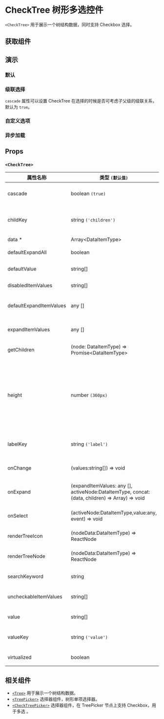 # CheckTree 树形多选控件

`<CheckTree>` 用于展示一个树结构数据，同时支持 Checkbox 选择。

## 获取组件

<!--{include:(components/check-tree/fragments/import.md)}-->

## 演示

### 默认

<!--{include:`basic.md`}-->

### 级联选择

`cascade` 属性可以设置 CheckTree 在选择的时候是否可考虑子父级的级联关系，默认为 `true`。

<!--{include:`cascade.md`}-->

### 自定义选项

<!--{include:`custom.md`}-->

### 异步加载

<!--{include:`async.md`}-->

## Props

<!--{include:(_common/types/data-item-type.md)}-->

### `<CheckTree>`

| 属性名称                | 类型 `(默认值)`                                                                               | 描述                                                                            |
| ----------------------- | --------------------------------------------------------------------------------------------- | ------------------------------------------------------------------------------- |
| cascade                 | boolean `(true)`                                                                              | checktree 是否级联选择                                                          |
| childKey                | string `('children')`                                                                         | tree 数据结构 children 属性名称                                                 |
| data \*                 | Array&lt;DataItemType&gt;                                                                     | tree 数据                                                                       |
| defaultExpandAll        | boolean                                                                                       | 默认展开所有节点                                                                |
| defaultValue            | string[]                                                                                      | 默认选中的值                                                                    |
| disabledItemValues      | string[]                                                                                      | 禁用节点列表                                                                    |
| defaultExpandItemValues | any []                                                                                        | 设置默认展开节点的值                                                            |
| expandItemValues        | any []                                                                                        | 设置展开节点的值（受控）                                                        |
| getChildren             | (node: DataItemType) => Promise&lt;DataItemType&gt;                                           | 异步加载节点数据                                                                |
| height                  | number `(360px)`                                                                              | menu 的高度。当设置了 virtualized 为 true 时， 可以通过 height 控制 menu 的高度 |
| labelKey                | string `('label')`                                                                            | tree 数据结构 label 属性名称                                                    |
| onChange                | (values:string[]) => void                                                                     | 数据改变的回调函数                                                              |
| onExpand                | (expandItemValues: any [], activeNode:DataItemType, concat:(data, children) => Array) => void | 树节点展示时的回调                                                              |
| onSelect                | (activeNode:DataItemType,value:any, event) => void                                            | 选择树节点后的回调函数                                                          |
| renderTreeIcon          | (nodeData:DataItemType) => ReactNode                                                          | 自定义渲染 图标                                                                 |
| renderTreeNode          | (nodeData:DataItemType) => ReactNode                                                          | 自定义渲染 tree 节点                                                            |
| searchKeyword           | string                                                                                        | 搜索关键词(受控)                                                                |
| uncheckableItemValues   | string[]                                                                                      | 设置不显示复选框的选项值                                                        |
| value                   | string[]                                                                                      | 当前选中的值                                                                    |
| valueKey                | string `('value')`                                                                            | tree 数据结构 value 属性名称                                                    |
| virtualized             | boolean                                                                                       | 是否开启虚拟列表                                                                |

## 相关组件

- [`<Tree>`](../tree) 用于展示一个树结构数据。
- [`<TreePicker>`](../tree-picker) 选择器组件，树形单项选择器。
- [`<CheckTreePicker>`](../check-tree-picker) 选择器组件，在 TreePicker 节点上支持 Checkbox，用于多选 。
